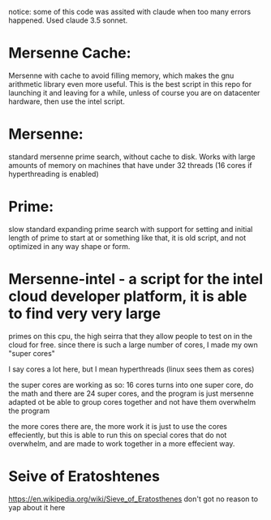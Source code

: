 notice: some of this code was assited with claude when too many errors happened. Used claude 3.5 sonnet.

# Mersenne Cache: 
Mersenne with cache to avoid filling memory, which makes the gnu arithmetic library even more useful.
This is the best script in this repo for launching it and leaving for a while, unless of course you 
are on datacenter hardware, then use the intel script.

# Mersenne:
standard mersenne prime search, without cache to disk. Works with large amounts of memory on machines
that have under 32 threads (16 cores if hyperthreading is enabled)

# Prime:
slow standard expanding prime search with support for setting and initial length of prime to start at 
or something like that, it is old script, and not optimized in any way shape or form.



# Mersenne-intel - a script for the intel cloud developer platform, it is able to find very very large 
primes on this cpu, the high seirra that they allow people to test on in the cloud for free. since there 
is such a large number of cores, I made my own "super cores"

I say cores a lot here, but I mean hyperthreads (linux sees them as cores)

the super cores are working as so: 16 cores turns into one super core, do the math and there are 24 super cores, and the program is just mersenne adapted ot be able to group cores together and not have them overwhelm the program

the more cores there are, the more work it is just to use the cores effeciently, but this is able to run this on special cores that do not overwhelm, and are made to work together in a more effecient way.

# Seive of Eratoshtenes
https://en.wikipedia.org/wiki/Sieve_of_Eratosthenes
don't got no reason to yap about it here
